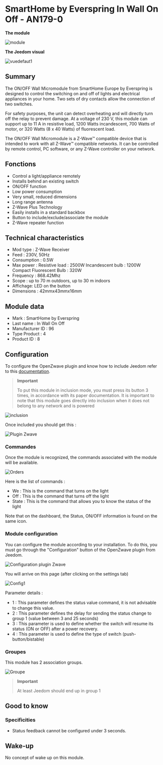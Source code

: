 # SmartHome by Everspring In Wall On Off - AN179-0

**The module**

![module](images/smarthomebyeverspring.AN179-0/module.jpg)

**The Jeedom visual**

![vuedefaut1](images/smarthomebyeverspring.AN179-0/vuedefaut1.jpg)

## Summary

The ON/OFF Wall Micromodule from SmartHome Europe by Everspring is designed to control the switching on and off of lights and electrical appliances in your home. Two sets of dry contacts allow the connection of two switches.

For safety purposes, the unit can detect overheating and will directly turn off the relay to prevent damage. At a voltage of 230 V, this module can support up to 11 A in resistive load, 1200 Watts incandescent, 700 Watts of motor, or 320 Watts (8 x 40 Watts) of fluorescent load.

The ON/OFF Wall Micromodule is a Z-Wave™ compatible device that is intended to work with all Z-Wave™ compatible networks. It can be controlled by remote control, PC software, or any Z-Wave controller on your network.

## Fonctions

-   Control a light/appliance remotely
-   Installs behind an existing switch
-   ON/OFF function
-   Low power consumption
-   Very small, reduced dimensions
-   Long range antenna
-   Z-Wave Plus Technology
-   Easily installs in a standard backbox
-   Button to include/exclude/associate the module
-   Z-Wave repeater function

## Technical characteristics

-   Mod type : Z-Wave Receiver
-   Feed : 230V, 50Hz
-   Consumption : 0.5W
-   Max power : Resistive load : 2500W Incandescent bulb : 1200W Compact Fluorescent Bulb : 320W
-   Frequency : 868.42Mhz
-   Scope : up to 70 m outdoors, up to 30 m indoors
-   Affichage: LED on the button
-   Dimensions : 42mmx43mmx16mm

## Module data

-   Mark : SmartHome by Everspring
-   Last name : In Wall On Off
-   Manufacturer ID : 96
-   Type Product : 4
-   Product ID : 8

## Configuration

To configure the OpenZwave plugin and know how to include Jeedom refer to this [documentation](https://doc.jeedom.com/en_US/plugins/automation%20protocol/openzwave/).

> **Important**
>
> To put this module in inclusion mode, you must press its button 3 times, in accordance with its paper documentation. It is important to note that this module goes directly into inclusion when it does not belong to any network and is powered

![inclusion](images/smarthomebyeverspring.AN179-0/inclusion.jpg)

Once included you should get this :

![Plugin Zwave](images/smarthomebyeverspring.AN179-0/information.jpg)

### Commandes

Once the module is recognized, the commands associated with the module will be available.

![Orders](images/smarthomebyeverspring.AN179-0/commandes.jpg)

Here is the list of commands :

-   We : This is the command that turns on the light
-   Off : This is the command that turns off the light
-   State : This is the command that allows you to know the status of the light

Note that on the dashboard, the Status, ON/OFF information is found on the same icon.

### Module configuration

You can configure the module according to your installation. To do this, you must go through the "Configuration" button of the OpenZwave plugin from Jeedom.

![Configuration plugin Zwave](images/plugin/bouton_configuration.jpg)

You will arrive on this page (after clicking on the settings tab)

![Config1](images/smarthomebyeverspring.AN179-0/config1.jpg)

Parameter details :

-   1 : This parameter deﬁnes the status value command, it is not advisable to change this value.
-   2 : This parameter defines the delay for sending the status change to group 1 (value between 3 and 25 seconds)
-   3 : This parameter is used to define whether the switch will resume its status (ON or OFF) after a power recovery.
-   4 : This parameter is used to define the type of switch (push-button/bistable)

### Groupes

This module has 2 association groups.

![Groupe](images/smarthomebyeverspring.AN179-0/groupe.jpg)

> **Important**
>
> At least Jeedom should end up in group 1

## Good to know

### Specificities

-   Status feedback cannot be configured under 3 seconds.

## Wake-up

No concept of wake up on this module.
